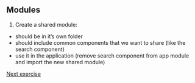 ## Modules

1. Create a shared module:
- should be in it’s own folder
- should include common components that we want to share (like the search component)
- use it in the application (remove search component from app module and import the new shared module)

[Next exercise](5-pipes.md)

